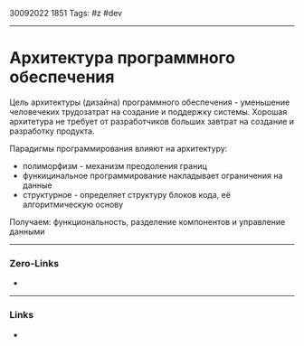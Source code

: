 30092022 1851
Tags: #z #dev

---
# Архитектура программного обеспечения 

Цель архитектуры (дизайна) программного обеспечения - уменьшение человечеких трудозатрат на создание и поддержку системы. Хорошая архитетура не требует от разработчиков больших завтрат на создание и разработку продукта.

Парадигмы программирования влияют на архитектуру:
- полиморфизм - механизм преодоления границ
- функицинальное программирование накладывает ограничения на данные
- структурное - определяет структуру блоков кода, её алгоритмическую основу

Получаем: функциональность, разделение компонентов и управление данными

---
### Zero-Links
- 

---
### Links
- 